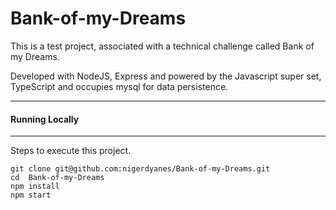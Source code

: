 # Bank-of-my-Dreams
This is a test project, associated with a technical challenge called Bank of my Dreams.


Developed with NodeJS, Express and powered by the Javascript super set, TypeScript  and occupies mysql for data persistence.


------------

#### Running Locally

------------

Steps to execute this project.
```shell
git clone git@github.com:nigerdyanes/Bank-of-my-Dreams.git 
cd  Bank-of-my-Dreams
npm install
npm start
```
